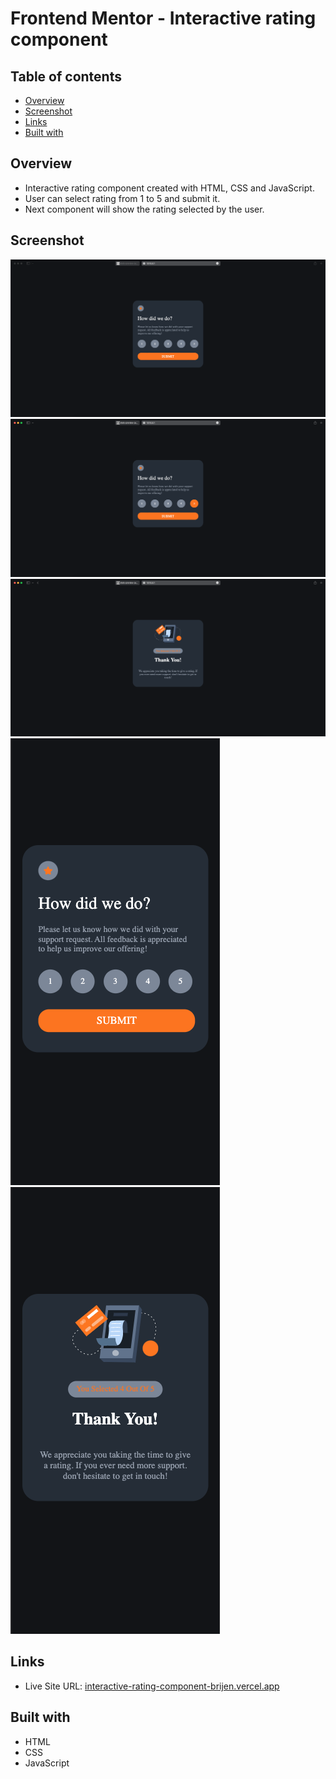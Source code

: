 # Frontend Mentor - Interactive rating component

## Table of contents

- [Overview](#overview)
- [Screenshot](#screenshot)
- [Links](#links)
- [Built with](#Built-with)


## Overview
- Interactive rating component created with HTML, CSS and JavaScript.
- User can select rating from 1 to 5 and submit it.
- Next component will show the rating selected by the user.

## Screenshot

![](./images/preview_1.png)
![](./images/preview_2.png)
![](./images/preview_3.png)
![](./images/preview_4.png)
![](./images/preview_5.png)


## Links

- Live Site URL: [interactive-rating-component-brijen.vercel.app](interactive-rating-component-brijen.vercel.app)

## Built with

- HTML
- CSS
- JavaScript